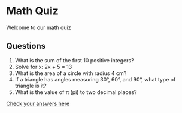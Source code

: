 # Math Quiz

Welcome to our math quiz

## Questions

1. What is the sum of the first 10 positive integers?
2. Solve for x: 2x + 5 = 13
3. What is the area of a circle with radius 4 cm?
4. If a triangle has angles measuring 30°, 60°, and 90°, what type of triangle is it?
5. What is the value of π (pi) to two decimal places?

[Check your answers here](math-answers/index.html)

